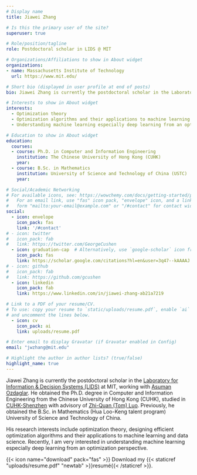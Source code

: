 ```yaml
---
# Display name
title: Jiawei Zhang

# Is this the primary user of the site?
superuser: true

# Role/position/tagline
role: Postdoctoral scholar in LIDS @ MIT

# Organizations/Affiliations to show in About widget
organizations:
- name: Massachusetts Institute of Technology
  url: https://www.mit.edu/

# Short bio (displayed in user profile at end of posts)
bio: Jiawei Zhang is currently the postdoctoral scholar in the Laboratory for Information & Decision Systems (LIDS) at MIT, working with Asuman Ozdaglar.

# Interests to show in About widget
interests:
  - Optimization theory
  - Optimization algorithms and their applications to machine learning and data science
  - Understanding machine learning especially deep learning from an optimization perspective

# Education to show in About widget
education:
  courses:
  - course: Ph.D. in Computer and Information Engineering
    institution: The Chinese University of Hong Kong (CUHK)
    year: 
  - course: B.Sc. in Mathematics
    institution: University of Science and Technology of China (USTC)
    year:

# Social/Academic Networking
# For available icons, see: https://wowchemy.com/docs/getting-started/page-builder/#icons
#   For an email link, use "fas" icon pack, "envelope" icon, and a link in the
#   form "mailto:your-email@example.com" or "/#contact" for contact widget.
social:
  - icon: envelope
    icon_pack: fas
    link: '/#contact'
# - icon: twitter
#   icon_pack: fab
#   link: https://twitter.com/GeorgeCushen
  - icon: graduation-cap  # Alternatively, use `google-scholar` icon from `ai` icon pack
    icon_pack: fas
    link: https://scholar.google.com/citations?hl=en&user=3q47--kAAAAJ
# - icon: github
#   icon_pack: fab
#   link: https://github.com/gcushen
  - icon: linkedin
    icon_pack: fab
    link: https://www.linkedin.com/in/jiawei-zhang-ab21a7219

# Link to a PDF of your resume/CV.
# To use: copy your resume to `static/uploads/resume.pdf`, enable `ai` icons in `params.toml`, 
# and uncomment the lines below.
  - icon: cv
    icon_pack: ai
    link: uploads/resume.pdf

# Enter email to display Gravatar (if Gravatar enabled in Config)
email: "jwzhang@mit.edu"

# Highlight the author in author lists? (true/false)
highlight_name: true
---
```


Jiawei Zhang is currently the postdoctoral scholar in the [Laboratory for Information & Decision Systems (LIDS)](https://lids.mit.edu) at MIT, working with [Asuman Ozdaglar](https://asu.mit.edu).
He obtained the Ph.D. degree in Computer and Information Engineering from the Chinese University of Hong Kong (CUHK), 
studied in [CUHK-Shenzhen](https://www.cuhk.edu.cn/en) with advisory of [Zhi-Quan (Tom) Luo](https://scholar.google.com/citations?user=dW3gcXoAAAAJ&hl=en).
Previously, he obtained the B.Sc. in Mathematics (Hua Loo-Keng talent program) University of Science and Technology of China.

His research interests include optimization theory, designing efficient optimization algorithms and their applications to
machine learning and data science. Recently, I am very interested in understanding machine learning especially deep
learning from an optimization perspective.

{{< icon name="download" pack="fas" >}} Download my {{< staticref "uploads/resume.pdf" "newtab" >}}resumé{{< /staticref >}}.
